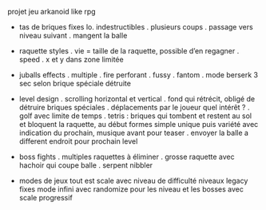 projet jeu arkanoid like rpg

- tas de briques fixes
lo. indestructibles
. plusieurs coups
. passage vers niveau suivant
. mangent la balle

- raquette styles
. vie = taille de la raquette, possible d’en regagner
. speed
. x et y dans zone limitée 

- juballs effects
. multiple
. fire perforant
. fussy
. fantom
. mode berserk 3 sec selon brique spéciale détruite

- level design
. scrolling horizontal et vertical
. fond qui rétrécit, obligé de détruire briques spéciales
. déplacements par le joueur quel intérêt ?
. golf avec limite de temps
. tetris : briques qui tombent et restent au sol et bloquent la raquette, au début formes simple unique puis variété avec indication du prochain, musique avant pour teaser
. envoyer la balle a different endroit pour prochain level

- boss fights
. multiples raquettes à éliminer
. grosse raquette avec hachoir qui coupe balle
. serpent nibbler

- modes de jeux
tout est scale avec niveau de difficulté
niveaux legacy fixes
mode infini avec randomize pour les niveau et les bosses avec scale progressif

